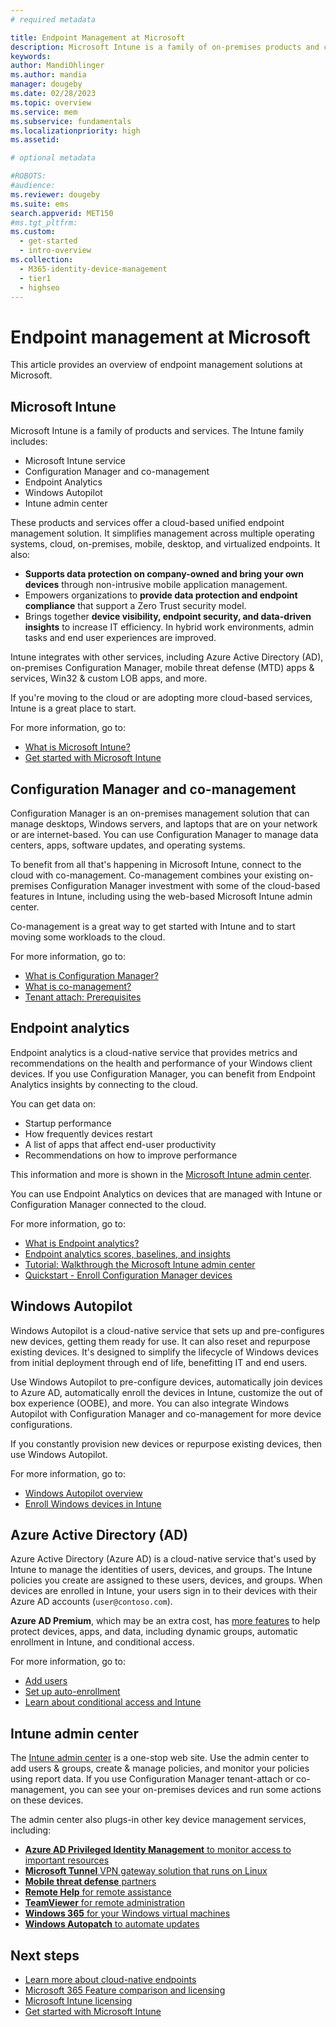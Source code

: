 ```yaml
---
# required metadata

title: Endpoint Management at Microsoft
description: Microsoft Intune is a family of on-premises products and cloud services. This family includes Intune, Configuration Manager, co-management, Endpoint Analytics, Windows Autopilot, and the admin center to manage all devices, including on-premises.
keywords:
author: MandiOhlinger
ms.author: mandia
manager: dougeby
ms.date: 02/28/2023
ms.topic: overview
ms.service: mem
ms.subservice: fundamentals
ms.localizationpriority: high
ms.assetid: 

# optional metadata

#ROBOTS:
#audience:
ms.reviewer: dougeby
ms.suite: ems
search.appverid: MET150
#ms.tgt_pltfrm:
ms.custom: 
  - get-started
  - intro-overview
ms.collection:
  - M365-identity-device-management
  - tier1
  - highseo
---
```


# Endpoint management at Microsoft

This article provides an overview of endpoint management solutions at Microsoft.

## Microsoft Intune

Microsoft Intune is a family of products and services. The Intune family includes:

- Microsoft Intune service
- Configuration Manager and co-management
- Endpoint Analytics
- Windows Autopilot
- Intune admin center

These products and services offer a cloud-based unified endpoint management solution. It simplifies management across multiple operating systems, cloud, on-premises, mobile, desktop, and virtualized endpoints. It also:

- **Supports data protection on company-owned and bring your own devices** through non-intrusive mobile application management.
- Empowers organizations to **provide data protection and endpoint compliance** that support a Zero Trust security model.
- Brings together **device visibility, endpoint security, and data-driven insights** to increase IT efficiency. In hybrid work environments, admin tasks and end user experiences are improved.

Intune integrates with other services, including Azure Active Directory (AD), on-premises Configuration Manager, mobile threat defense (MTD) apps & services, Win32 & custom LOB apps, and more.

If you're moving to the cloud or are adopting more cloud-based services, Intune is a great place to start.

For more information, go to:

- [What is Microsoft Intune?](./intune/fundamentals/what-is-intune.md)
- [Get started with Microsoft Intune](./intune/fundamentals/get-started-with-intune.md)

## Configuration Manager and co-management

Configuration Manager is an on-premises management solution that can manage desktops, Windows servers, and laptops that are on your network or are internet-based. You can use Configuration Manager to manage data centers, apps, software updates, and operating systems.

To benefit from all that's happening in Microsoft Intune, connect to the cloud with co-management. Co-management combines your existing on-premises Configuration Manager investment with some of the cloud-based features in Intune, including using the web-based Microsoft Intune admin center.

Co-management is a great way to get started with Intune and to start moving some workloads to the cloud.

For more information, go to:

- [What is Configuration Manager?](./configmgr/core/understand/introduction.md)
- [What is co-management?](./configmgr/comanage/overview.md)
- [Tenant attach: Prerequisites](./configmgr/tenant-attach/prerequisites.md)

## Endpoint analytics

Endpoint analytics is a cloud-native service that provides metrics and recommendations on the health and performance of your Windows client devices. If you use Configuration Manager, you can benefit from Endpoint Analytics insights by connecting to the cloud.

You can get data on:

- Startup performance
- How frequently devices restart
- A list of apps that affect end-user productivity
- Recommendations on how to improve performance

This information and more is shown in the [Microsoft Intune admin center](https://go.microsoft.com/fwlink/?linkid=2109431).

You can use Endpoint Analytics on devices that are managed with Intune or Configuration Manager connected to the cloud.

For more information, go to:

- [What is Endpoint analytics?](./analytics/overview.md)
- [Endpoint analytics scores, baselines, and insights](./analytics/scores.md)
- [Tutorial: Walkthrough the Microsoft Intune admin center](./intune/fundamentals/tutorial-walkthrough-endpoint-manager.md)
- [Quickstart - Enroll Configuration Manager devices](./analytics/enroll-configmgr.md)

## Windows Autopilot

Windows Autopilot is a cloud-native service that sets up and pre-configures new devices, getting them ready for use. It can also reset and repurpose existing devices. It's designed to simplify the lifecycle of Windows devices from initial deployment through end of life, benefitting IT and end users.

Use Windows Autopilot to pre-configure devices, automatically join devices to Azure AD, automatically enroll the devices in Intune, customize the out of box experience (OOBE), and more. You can also integrate Windows Autopilot with Configuration Manager and co-management for more device configurations.

If you constantly provision new devices or repurpose existing devices, then use Windows Autopilot.

For more information, go to:

- [Windows Autopilot overview](./autopilot/windows-autopilot.md)
- [Enroll Windows devices in Intune](./autopilot/enrollment-autopilot.md)

## Azure Active Directory (AD)

Azure Active Directory (Azure AD) is a cloud-native service that's used by Intune to manage the identities of users, devices, and groups. The Intune policies you create are assigned to these users, devices, and groups. When devices are enrolled in Intune, your users sign in to their devices with their Azure AD accounts (`user@contoso.com`).

**Azure AD Premium**, which may be an extra cost, has [more features](https://azure.microsoft.com/pricing/details/active-directory/) to help protect devices, apps, and data, including dynamic groups, automatic enrollment in Intune, and conditional access.

For more information, go to:

- [Add users](./intune/fundamentals/users-add.md)
- [Set up auto-enrollment](./intune/enrollment/windows-enroll.md)
- [Learn about conditional access and Intune](./intune/protect/conditional-access.md)

## Intune admin center

The [Intune admin center](https://go.microsoft.com/fwlink/?linkid=2109431) is a one-stop web site. Use the admin center to add users & groups, create & manage policies, and monitor your policies using report data. If you use Configuration Manager tenant-attach or co-management, you can see your on-premises devices and run some actions on these devices.

The admin center also plugs-in other key device management services, including:

- [**Azure AD Privileged Identity Management** to monitor access to important resources](/azure/active-directory/privileged-identity-management/pim-configure)
- [**Microsoft Tunnel** VPN gateway solution that runs on Linux](./intune/protect/microsoft-tunnel-overview.md)
- [**Mobile threat defense** partners](./intune/protect/mobile-threat-defense.md)
- [**Remote Help** for remote assistance](./intune/remote-actions/remote-help.md)
- [**TeamViewer** for remote administration](./intune/remote-actions/teamviewer-support.md)
- [**Windows 365** for your Windows virtual machines](/windows-365/overview)
- [**Windows Autopatch** to automate updates](/windows/deployment/windows-autopatch/overview/windows-autopatch-overview)

## Next steps

- [Learn more about cloud-native endpoints](./solutions/cloud-native-endpoints/cloud-native-endpoints-overview.md)
- [Microsoft 365 Feature comparison and licensing](https://www.microsoft.com/licensing/product-licensing/microsoft-365-enterprise)
- [Microsoft Intune licensing](./intune/fundamentals/licenses.md)
- [Get started with Microsoft Intune](./intune/fundamentals/get-started-with-intune.md)
